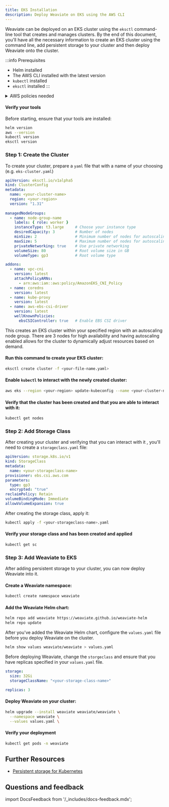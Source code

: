 ```yaml
---
title: EKS Installation
description: Deploy Weaviate on EKS using the AWS CLI
---
```


Weaviate can be deployed on an EKS cluster using the `eksctl` command-line tool that creates and manages clusters. By the end of this document, you'll have all the necessary information to create an EKS cluster using the command line, add persistent storage to your cluster and then deploy Weaviate onto the cluster. 

:::info Prerequisites

- Helm installed
- The AWS CLI installed with the latest version
- `kubectl` installed
- `eksctl` installed
:::

<details>
<summary> AWS policies needed </summary>

Ensure that you have adequate permissions to create and interact wth an EKS cluster. The following policies should provide you the adequate permissions to create your cluster: 

- eks:CreateCluster
- eks:DescribeCluster
- eks:ListClusters
- eks:UpdateClusterConfig
- eks:DeleteCluster
- iam:CreateRole
- iam:AttachRolePolicy
- iam:PutRolePolicy
- iam:GetRole
- iam:ListRolePolicies
- iam:ListAttachedRolePolicies
- ec2:DescribeSubnets
- ec2:DescribeVpcs
- ec2:DescribeSecurityGroups
- ec2:CreateSecurityGroup
- ec2:AuthorizeSecurityGroupIngress
- ec2:RevokeSecurityGroupIngress
- cloudformation:CreateStack
- cloudformation:DescribeStacks
- cloudformation:UpdateStack
- cloudformation:DeleteStack
- ec2:CreateTags
- ec2:DescribeInstances
- ec2:DescribeNetworkInterfaces
- ec2:DescribeAvailabilityZones

</details>

#### Verify your tools

Before starting, ensure that your tools are installed:

```bash
helm version
aws --version
kubectl version
eksctl version
```



### Step 1: Create the Cluster

To create your cluster, prepare a `yaml` file that with a name of your choosing (e.g. `eks-cluster.yaml`)

```yaml
apiVersion: eksctl.io/v1alpha5
kind: ClusterConfig
metadata:
  name: <your-cluster-name>
  region: <your-region>
  version: "1.31"
  
managedNodeGroups:
  - name: node-group-name
    labels: { role: worker }
    instanceType: t3.large     # Choose your instance type
    desiredCapacity: 3         # Number of nodes
    minSize: 2                 # Minimum number of nodes for autoscaling
    maxSize: 5                 # Maximum number of nodes for autoscaling
    privateNetworking: true    # Use private networking
    volumeSize: 80             # Root volume size in GB
    volumeType: gp3            # Root volume type

addons:
  - name: vpc-cni
    version: latest
    attachPolicyARNs:
      - arn:aws:iam::aws:policy/AmazonEKS_CNI_Policy
  - name: coredns
    version: latest
  - name: kube-proxy
    version: latest
  - name: aws-ebs-csi-driver
    version: latest
    wellKnownPolicies:
      ebsCSIController: true   # Enable EBS CSI driver
```

This creates an EKS cluster within your specified region with an autoscaling node group. There are 3 nodes for high availability and having autoscaling enabled allows for the cluster to dynamically adjust resources based on demand.

#### Run this command to create your EKS cluster:

```bash
eksctl create cluster -f <your-file-name.yaml>
```

#### Enable `kubectl` to interact with the newly created cluster:

```bash
aws eks --region <your-region> update-kubeconfig --name <your-cluster-name>
```

#### Verify that the cluster has been created and that you are able to interact with it:

```bash
kubectl get nodes
```

### Step 2: Add Storage Class

After creating your cluster and verifying that you can interact with it , you'll need to create a `storageclass.yaml` file:
```yaml
apiVersion: storage.k8s.io/v1
kind: StorageClass
metadata:
  name: <your-storageclass-name>
provisioner: ebs.csi.aws.com
parameters:
  type: gp3
  encrypted: "true"
reclaimPolicy: Retain
volumeBindingMode: Immediate
allowVolumeExpansion: true
```

After creating the storage class, apply it: 
```bash
kubectl apply -f <your-storageclass-name>.yaml
```


#### Verify your storage class and has been created and applied

```bash
kubectl get sc
```

### Step 3: Add Weaviate to EKS

After adding persistent storage to your cluster, you can now deploy Weaviate into it.  

#### Create a Weaviate namespace:

```bash
kubectl create namespace weaviate
```

#### Add the Weaviate Helm chart:

```bash
helm repo add weaviate https://weaviate.github.io/weaviate-helm
helm repo update
```

After you've added the Weaviate Helm chart, configure the `values.yaml` file before you deploy Weaviate on the cluster. 

```bash
helm show values weaviate/weaviate > values.yaml
```

Before deploying Weaviate, change the `storgeclass` and ensure that you have replicas specified in your `values.yaml` file. 

```yaml
storage:
  size: 32Gi
  storageClassName: "<your-storage-class-name>"
```

```yaml
replicas: 3
```

#### Deploy Weaviate on your cluster:

```bash
helm upgrade --install weaviate weaviate/weaviate \
  --namespace weaviate \
  --values values.yaml \
```

#### Verify your deployment

```bash
kubectl get pods -n weaviate
```

## Further Resources

- [Persistent storage for Kubernetes](https://aws.amazon.com/blogs/storage/persistent-storage-for-kubernetes/)

## Questions and feedback

import DocsFeedback from '/_includes/docs-feedback.mdx';

<DocsFeedback/>
